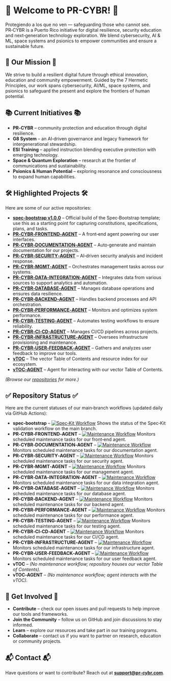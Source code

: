 # 🚀 Welcome to PR-CYBR! 🚀  
Protegiendo a los que no ven — safeguarding those who cannot see. PR‑CYBR is a Puerto Rico initiative for digital resilience, security education and next‑generation technology exploration. We blend cybersecurity, AI & ML, space systems and psionics to empower communities and ensure a sustainable future.  

## 🎯 Our Mission 🎯  
We strive to build a resilient digital future through ethical innovation, education and community empowerment. Guided by the 7 Hermetic Principles, our work spans cybersecurity, AI/ML, space systems, and psionics to safeguard the present and explore the frontiers of human potential.  

## 📚 Current Initiatives 📚  
- **PR‑CYBR** – community protection and education through digital resilience.  
- **G8 System** – an AI‑driven governance and legacy framework for intergenerational stewardship.  
- **ESI Training** – applied instruction blending executive protection with emerging technology.  
- **Space & Quantum Exploration** – research at the frontier of communications and sustainability.  
- **Psionics & Human Potential** – exploring resonance and consciousness to expand human capabilities.  

## 🛠️ Highlighted Projects 🛠️  
Here are some of our active repositories:  
- **[spec‑bootstrap v1.0.0](https://github.com/PR-CYBR/spec-bootstrap/releases/tag/v1.0.0)** – Official build of the Spec‑Bootstrap template; use this as a starting point for capturing constitutions, specifications, plans, and tasks.  
- **[PR‑CYBR‑FRONTEND‑AGENT](https://github.com/PR-CYBR/PR-CYBR-FRONTEND-AGENT)** – A front‑end agent powering our user interfaces.  
- **[PR‑CYBR‑DOCUMENTATION‑AGENT](https://github.com/PR-CYBR/PR-CYBR-DOCUMENTATION-AGENT)** – Auto‑generate and maintain documentation for our projects.  
- **[PR‑CYBR‑SECURITY‑AGENT](https://github.com/PR-CYBR/PR-CYBR-SECURITY-AGENT)** – AI‑driven security analysis and incident response.  
- **[PR‑CYBR‑MGMT‑AGENT](https://github.com/PR-CYBR/PR-CYBR-MGMT-AGENT)** – Orchestrates management tasks across our systems.  
- **[PR‑CYBR‑DATA‑INTEGRATION‑AGENT](https://github.com/PR-CYBR/PR-CYBR-DATA-INTEGRATION-AGENT)** – Integrates data from various sources to support analytics and automation.  
- **[PR‑CYBR‑DATABASE‑AGENT](https://github.com/PR-CYBR/PR-CYBR-DATABASE-AGENT)** – Manages database operations and ensures data resilience.  
- **[PR‑CYBR‑BACKEND‑AGENT](https://github.com/PR-CYBR/PR-CYBR-BACKEND-AGENT)** – Handles backend processes and API orchestration.  
- **[PR‑CYBR‑PERFORMANCE‑AGENT](https://github.com/PR-CYBR/PR-CYBR-PERFORMANCE-AGENT)** – Monitors and optimizes system performance.  
- **[PR‑CYBR‑TESTING‑AGENT](https://github.com/PR-CYBR/PR-CYBR-TESTING-AGENT)** – Automates testing workflows to ensure reliability.  
- **[PR‑CYBR‑CI‑CD‑AGENT](https://github.com/PR-CYBR/PR-CYBR-CI-CD-AGENT)** – Manages CI/CD pipelines across projects.  
- **[PR‑CYBR‑INFRASTRUCTURE‑AGENT](https://github.com/PR-CYBR/PR-CYBR-INFRASTRUCTURE-AGENT)** – Oversees infrastructure provisioning and maintenance.  
- **[PR‑CYBR‑USER‑FEEDBACK‑AGENT](https://github.com/PR-CYBR/PR-CYBR-USER-FEEDBACK-AGENT)** – Gathers and analyzes user feedback to improve our tools.  
- **[vTOC](https://github.com/PR-CYBR/vTOC)** – The vector Table of Contents and resource index for our ecosystem.  
- **[vTOC‑AGENT](https://github.com/PR-CYBR/vTOC-AGENT)** – Agent for interacting with our vector Table of Contents.  

*(Browse our [repositories](https://github.com/PR-CYBR?tab=repositories) for more.)*  

## ✅ Repository Status ✅  
Here are the current statuses of our main‑branch workflows (updated daily via GitHub Actions):  
- **spec‑bootstrap** – [![Spec‑Kit Workflow](https://github.com/PR-CYBR/spec-bootstrap/actions/workflows/spec-kit.yml/badge.svg?branch=main)](https://github.com/PR-CYBR/spec-bootstrap/actions/workflows/spec-kit.yml) Shows the status of the Spec‑Kit validation workflow on the main branch.  
- **PR‑CYBR‑FRONTEND‑AGENT** – [![Maintenance Workflow](https://github.com/PR-CYBR/PR-CYBR-FRONTEND-AGENT/actions/workflows/maintenance.yml/badge.svg?branch=main)](https://github.com/PR-CYBR/PR-CYBR-FRONTEND-AGENT/actions/workflows/maintenance.yml) Monitors scheduled maintenance tasks for our front‑end agent.  
- **PR‑CYBR‑DOCUMENTATION‑AGENT** – [![Maintenance Workflow](https://github.com/PR-CYBR/PR-CYBR-DOCUMENTATION-AGENT/actions/workflows/maintenance.yml/badge.svg?branch=main)](https://github.com/PR-CYBR/PR-CYBR-DOCUMENTATION-AGENT/actions/workflows/maintenance.yml) Monitors scheduled maintenance tasks for our documentation agent.  
- **PR‑CYBR‑SECURITY‑AGENT** – [![Maintenance Workflow](https://github.com/PR-CYBR/PR-CYBR-SECURITY-AGENT/actions/workflows/maintenance.yml/badge.svg?branch=main)](https://github.com/PR-CYBR/PR-CYBR-SECURITY-AGENT/actions/workflows/maintenance.yml) Monitors scheduled maintenance tasks for our security agent.  
- **PR‑CYBR‑MGMT‑AGENT** – [![Maintenance Workflow](https://github.com/PR-CYBR/PR-CYBR-MGMT-AGENT/actions/workflows/maintenance.yml/badge.svg?branch=main)](https://github.com/PR-CYBR/PR-CYBR-MGMT-AGENT/actions/workflows/maintenance.yml) Monitors scheduled maintenance tasks for our management agent.  
- **PR‑CYBR‑DATA‑INTEGRATION‑AGENT** – [![Maintenance Workflow](https://github.com/PR-CYBR/PR-CYBR-DATA-INTEGRATION-AGENT/actions/workflows/maintenance.yml/badge.svg?branch=main)](https://github.com/PR-CYBR/PR-CYBR-DATA-INTEGRATION-AGENT/actions/workflows/maintenance.yml) Monitors scheduled maintenance tasks for our data integration agent.  
- **PR‑CYBR‑DATABASE‑AGENT** – [![Maintenance Workflow](https://github.com/PR-CYBR/PR-CYBR-DATABASE-AGENT/actions/workflows/maintenance.yml/badge.svg?branch=main)](https://github.com/PR-CYBR/PR-CYBR-DATABASE-AGENT/actions/workflows/maintenance.yml) Monitors scheduled maintenance tasks for our database agent.  
- **PR‑CYBR‑BACKEND‑AGENT** – [![Maintenance Workflow](https://github.com/PR-CYBR/PR-CYBR-BACKEND-AGENT/actions/workflows/maintenance.yml/badge.svg?branch=main)](https://github.com/PR-CYBR/PR-CYBR-BACKEND-AGENT/actions/workflows/maintenance.yml) Monitors scheduled maintenance tasks for our backend agent.  
- **PR‑CYBR‑PERFORMANCE‑AGENT** – [![Maintenance Workflow](https://github.com/PR-CYBR/PR-CYBR-PERFORMANCE-AGENT/actions/workflows/maintenance.yml/badge.svg?branch=main)](https://github.com/PR-CYBR/PR-CYBR-PERFORMANCE-AGENT/actions/workflows/maintenance.yml) Monitors scheduled maintenance tasks for our performance agent.  
- **PR‑CYBR‑TESTING‑AGENT** – [![Maintenance Workflow](https://github.com/PR-CYBR/PR-CYBR-TESTING-AGENT/actions/workflows/maintenance.yml/badge.svg?branch=main)](https://github.com/PR-CYBR/PR-CYBR-TESTING-AGENT/actions/workflows/maintenance.yml) Monitors scheduled maintenance tasks for our testing agent.  
- **PR‑CYBR‑CI‑CD‑AGENT** – [![Maintenance Workflow](https://github.com/PR-CYBR/PR-CYBR-CI-CD-AGENT/actions/workflows/maintenance.yml/badge.svg?branch=main)](https://github.com/PR-CYBR/PR-CYBR-CI-CD-AGENT/actions/workflows/maintenance.yml) Monitors scheduled maintenance tasks for our CI/CD agent.  
- **PR‑CYBR‑INFRASTRUCTURE‑AGENT** – [![Maintenance Workflow](https://github.com/PR-CYBR/PR-CYBR-INFRASTRUCTURE-AGENT/actions/workflows/maintenance.yml/badge.svg?branch=main)](https://github.com/PR-CYBR/PR-CYBR-INFRASTRUCTURE-AGENT/actions/workflows/maintenance.yml) Monitors scheduled maintenance tasks for our infrastructure agent.  
- **PR‑CYBR‑USER‑FEEDBACK‑AGENT** – [![Maintenance Workflow](https://github.com/PR-CYBR/PR-CYBR-USER-FEEDBACK-AGENT/actions/workflows/maintenance.yml/badge.svg?branch=main)](https://github.com/PR-CYBR/PR-CYBR-USER-FEEDBACK-AGENT/actions/workflows/maintenance.yml) Monitors scheduled maintenance tasks for our user feedback agent.  
- **vTOC** – *(No maintenance workflow; repository houses our vector Table of Contents).*  
- **vTOC‑AGENT** – *(No maintenance workflow; agent interacts with the vTOC).*  

## 🤝 Get Involved 🤝  
- **Contribute** – check our open issues and pull requests to help improve our tools and frameworks.  
- **Join the Community** – follow us on GitHub and join discussions to stay informed.  
- **Learn** – explore our resources and take part in our training programs.  
- **Collaborate** – contact us if you want to partner on research, education or community projects.  

## 📬 Contact 📬  
Have questions or want to contribute? Reach out at **support@pr-cybr.com**.  

<!-- last updated: 2025-10-24 -->
